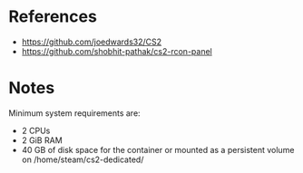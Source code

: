 # References

- https://github.com/joedwards32/CS2
- https://github.com/shobhit-pathak/cs2-rcon-panel

# Notes

Minimum system requirements are:

- 2 CPUs
- 2 GiB RAM
- 40 GB of disk space for the container or mounted as a persistent volume on /home/steam/cs2-dedicated/